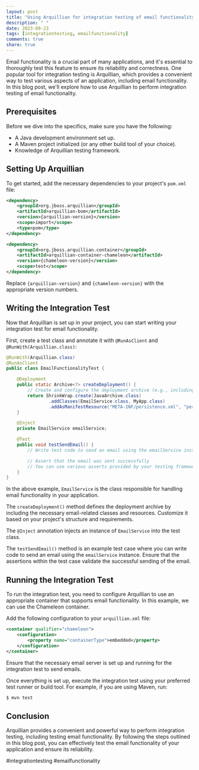 ```yaml
---
layout: post
title: "Using Arquillian for integration testing of email functionality"
description: " "
date: 2023-09-23
tags: [integrationtesting, emailfunctionality]
comments: true
share: true
---
```


Email functionality is a crucial part of many applications, and it's essential to thoroughly test this feature to ensure its reliability and correctness. One popular tool for integration testing is Arquillian, which provides a convenient way to test various aspects of an application, including email functionality. In this blog post, we'll explore how to use Arquillian to perform integration testing of email functionality.

## Prerequisites
Before we dive into the specifics, make sure you have the following:

- A Java development environment set up.
- A Maven project initialized (or any other build tool of your choice).
- Knowledge of Arquillian testing framework.

## Setting Up Arquillian
To get started, add the necessary dependencies to your project's `pom.xml` file:

```xml
<dependency>
    <groupId>org.jboss.arquillian</groupId>
    <artifactId>arquillian-bom</artifactId>
    <version>{arquillian-version}</version>
    <scope>import</scope>
    <type>pom</type>
</dependency>

<dependency>
    <groupId>org.jboss.arquillian.container</groupId>
    <artifactId>arquillian-container-chameleon</artifactId>
    <version>{chameleon-version}</version>
    <scope>test</scope>
</dependency>
```

Replace `{arquillian-version}` and `{chameleon-version}` with the appropriate version numbers.

## Writing the Integration Test
Now that Arquillian is set up in your project, you can start writing your integration test for email functionality.

First, create a test class and annotate it with `@RunAsClient` and `@RunWith(Arquillian.class)`:

```java
@RunWith(Arquillian.class)
@RunAsClient
public class EmailFunctionalityTest {

    @Deployment
    public static Archive<?> createDeployment() {
        // Create and configure the deployment archive (e.g., including email-related classes)
        return ShrinkWrap.create(JavaArchive.class)
                .addClasses(EmailService.class, MyApp.class)
                .addAsManifestResource("META-INF/persistence.xml", "persistence.xml");
    }

    @Inject
    private EmailService emailService;

    @Test
    public void testSendEmail() {
        // Write test code to send an email using the emailService instance

        // Assert that the email was sent successfully
        // You can use various asserts provided by your testing framework
    }
}
```

In the above example, `EmailService` is the class responsible for handling email functionality in your application.

The `createDeployment()` method defines the deployment archive by including the necessary email-related classes and resources. Customize it based on your project's structure and requirements.

The `@Inject` annotation injects an instance of `EmailService` into the test class.

The `testSendEmail()` method is an example test case where you can write code to send an email using the `emailService` instance. Ensure that the assertions within the test case validate the successful sending of the email.

## Running the Integration Test
To run the integration test, you need to configure Arquillian to use an appropriate container that supports email functionality. In this example, we can use the Chameleon container.

Add the following configuration to your `arquillian.xml` file:

```xml
<container qualifier="chameleon">
    <configuration>
        <property name="containerType">embedded</property>
    </configuration>
</container>
```

Ensure that the necessary email server is set up and running for the integration test to send emails.

Once everything is set up, execute the integration test using your preferred test runner or build tool. For example, if you are using Maven, run:

```bash
$ mvn test
```

## Conclusion
Arquillian provides a convenient and powerful way to perform integration testing, including testing email functionality. By following the steps outlined in this blog post, you can effectively test the email functionality of your application and ensure its reliability.

#integrationtesting #emailfunctionality